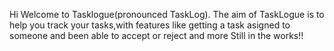 Hi Welcome to Tasklogue(pronounced TaskLog).
The aim of TaskLogue is to help you track your tasks,with features like getting a task asigned to someone and been able to accept or reject and more
Still in the works!!
